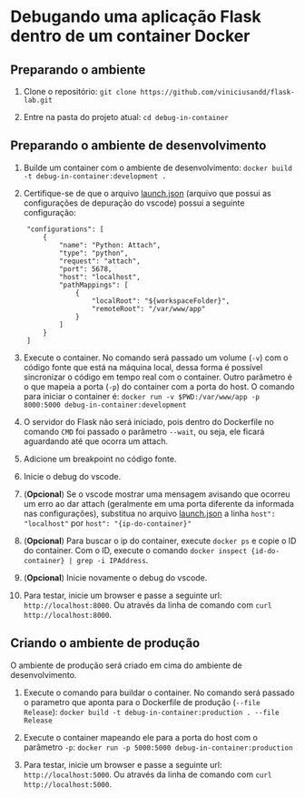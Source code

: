 # Debugando uma aplicação Flask dentro de um container Docker

## Preparando o ambiente

1. Clone o repositório: `git clone https://github.com/viniciusandd/flask-lab.git`

1. Entre na pasta do projeto atual: `cd debug-in-container`

## Preparando o ambiente de desenvolvimento

1. Builde um container com o ambiente de desenvolvimento: `docker build -t debug-in-container:development .`

2. Certifique-se de que o arquivo [launch.json](.vscode/launch.json) (arquivo que possui as configurações de depuração do vscode) possui a seguinte configuração:

```
    "configurations": [
        {
            "name": "Python: Attach",
            "type": "python",
            "request": "attach",
            "port": 5678,
            "host": "localhost",
            "pathMappings": [
                {
                    "localRoot": "${workspaceFolder}",
                    "remoteRoot": "/var/www/app"
                }
            ]
        }
    ]
```

3. Execute o container. No comando será passado um volume (`-v`) com o código fonte que está na máquina local, dessa forma é possível sincronizar o código em tempo real com o container. Outro parâmetro é o que mapeia a porta (`-p`) do container com a porta do host. O comando para iniciar o container é: `docker run -v $PWD:/var/www/app -p 8000:5000 debug-in-container:development`

4. O servidor do Flask não será iniciado, pois dentro do Dockerfile no comando `CMD` foi passado o parâmetro `--wait`, ou seja, ele ficará aguardando até que ocorra um attach.

5. Adicione um breakpoint no código fonte.

6. Inicie o debug do vscode.

7. (**Opcional**) Se o vscode mostrar uma mensagem avisando que ocorreu um erro ao dar attach (geralmente em uma porta diferente da informada nas configurações), substitua no arquivo [launch.json](.vscode/launch.json) a linha `host": "localhost"` por `host": "{ip-do-container}"`

8. (**Opcional**) Para buscar o ip do container, execute `docker ps` e copie o ID do container. Com o ID, execute o comando `docker inspect {id-do-container} | grep -i IPAddress`.

9. (**Opcional**) Inicie novamente o debug do vscode.

10. Para testar, inicie um browser e passe a seguinte url: `http://localhost:8000`. Ou através da linha de comando com `curl http://localhost:8000`.

## Criando o ambiente de produção

O ambiente de produção será criado em cima do ambiente de desenvolvimento.

1. Execute o comando para buildar o container. No comando será passado o parametro que aponta para o Dockerfile de produção (`--file Release`): `docker build -t debug-in-container:production . --file Release`

2. Execute o container mapeando ele para a porta do host com o parâmetro `-p`: `docker run -p 5000:5000 debug-in-container:production`

3. Para testar, inicie um browser e passe a seguinte url: `http://localhost:5000`. Ou através da linha de comando com `curl http://localhost:5000`.